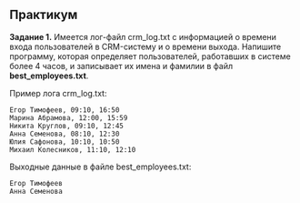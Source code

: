 ## Практикум

__Задание 1.__ Имеется лог-файл crm_log.txt с информацией о времени входа пользователей в CRM-систему и о времени выхода. Напишите программу, которая определяет пользователей, работавших в системе более 4 часов, и записывает их имена и фамилии в файл __best_employees.txt__.

Пример лога crm_log.txt:

```
Егор Тимофеев, 09:10, 16:50
Марина Абрамова, 12:00, 15:59
Никита Круглов, 09:10, 12:45
Анна Семенова, 08:10, 12:30
Юлия Сафонова, 10:10, 10:50
Михаил Колесников, 11:10, 12:10
```

Выходные данные в файле best_employees.txt:

```
Егор Тимофеев
Анна Семенова
```